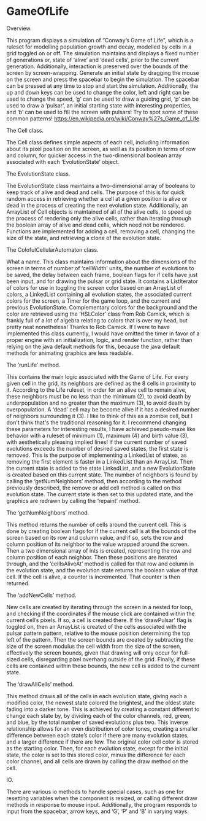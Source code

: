 # GameOfLife
Overview.

This program displays a simulation of “Conway’s Game of Life”, which is a ruleset for modelling population growth and decay, modelled by cells in a grid toggled on or off. The simulation maintains and displays a fixed number of generations or, state of ‘alive’ and ‘dead cells’, prior to the current generation. Additionally, interaction is preserved over the bounds of the screen by screen-wrapping. Generate an initial state by dragging the mouse on the screen and press the spacebar to begin the simulation. The spacebar can be pressed at any time to stop and start the simulation. Additionally, the up and down keys can be used to change the color, left and right can be used to change the speed, ‘g’ can be used to draw a guiding grid, ‘p’ can be used to draw a ‘pulsar’, an initial starting state with interesting properties, and ‘b’ can be used to fill the screen with pulsars! Try to spot some of these common patterns! https://en.wikipedia.org/wiki/Conway%27s_Game_of_Life

The Cell class.

The Cell class defines simple aspects of each cell, including information about its pixel position on the screen, as well as its position in terms of row and column, for quicker access in the two-dimensional boolean array associated with each ‘EvolutionState’ object.

The EvolutionState class.

The EvolutionState class maintains a two-dimensional array of booleans to keep track of alive and dead and cells. The purpose of this is for quick random access in retrieving whether a cell at a given position is alive or dead in the process of creating the next evolution state. Additionally, an ArrayList of Cell objects is maintained of all of the alive cells, to speed up the process of rendering only the alive cells, rather than iterating through the boolean array of alive and dead cells, which need not be rendered. Functions are implemented for adding a cell, removing a cell, changing the size of the state, and retrieving a clone of the evolution state.

The ColofulCellularAutomaton class.

What a name. This class maintains information about the dimensions of the screen in terms of number of ‘cellWidth’ units, the number of evolutions to be saved, the delay between each frame, boolean flags for if cells have just been input, and for drawing the pulsar or grid state. It contains a ListIterator of colors for use in toggling the screen color based on an ArrayList of colors, a LinkedList containing all evolution states, the associated current colors for the screen, a Timer for the game loop, and the current and previous EvolutionState. Complementary colors for the background and the color are retrieved using the ‘HSLColor’ class from Rob Camick, which is frankly full of a lot of algebra relating to colors that is over my head, but pretty neat nonetheless! Thanks to Rob Camick. If I were to have implemented this class currently, I would have omitted the timer in favor of a proper engine with an initialization, logic, and render function, rather than relying on the java default methods for this, because the java default methods for animating graphics are less readable.

The ‘runLife’ method.

This contains the main logic associated with the Game of Life. For every given cell in the grid, its neighbors are defined as the 8 cells in proximity to it. According to the Life ruleset, in order for an alive cell to remain alive, these neighbors must be no less than the minimum (2), to avoid death by underpopulation and no greater than the maximum (3), to avoid death by overpopulation. A ‘dead’ cell may be become alive if it has a desired number of neighbors surrounding it (3). I like to think of this as a zombie cell, but I don't think that's the traditional reasoning for it. I recommend changing these parameters for interesting results, I have achieved pseudo-maze like behavior with a ruleset of minimum (1), maximum (4) and birth value (3), with aesthetically pleasing implied lines! If the current number of saved evolutions exceeds the number of desired saved states, the first state is removed. This is the purpose of implementing a LinkedList of states, as removing the first element is faster in a LinkedList than an ArrayList. Then the current state is added to the state LinkedList, and a new EvolutionState is created based on this current state. The number of neighbors is found by calling the ‘getNumNeighbors’ method, then according to the method previously described, the remove or add cell method is called on this evolution state. The current state is then set to this updated state, and the graphics are redrawn by calling the ‘repaint’ method.

The ‘getNumNeighbors’ method.

This method returns the number of cells around the current cell. This is done by creating boolean flags for if the current cell is at the bounds of the screen based on its row and column value, and if so, sets the row and column position of its neighbor to the value wrapped around the screen. Then a two dimensional array of ints is created, representing the row and column position of each neighbor. Then these positions are iterated through, and the ‘cellIsAliveAt’ method is called for that row and column in the evolution state, and the evolution state returns the boolean value of that cell. If the cell is alive, a counter is incremented. That counter is then returned.

The ‘addNewCells’ method.

New cells are created by iterating through the screen in a nested for loop, and checking if the coordinates if the mouse click are contained within the current cell’s pixels. If so, a cell is created there. If the ‘drawPulsar’ flag is toggled on, then an ArrayList is created of the cells associated with the pulsar pattern pattern, relative to the mouse position determining the top left of the pattern. Then the screen bounds are created by subtracting the size of the screen modulus the cell width from the size of the screen, effectively the screen bounds, given that drawing will only occur for full-sized cells, disregarding pixel overhang outside of the grid. Finally, if these cells are contained within these bounds, the new cell is added to the current state.

The ‘drawAllCells’ method.

This method draws all of the cells in each evolution state, giving each a modified color, the newest state colored the brightest, and the oldest state fading into a darker tone. This is achieved by creating a constant different to change each state by, by dividing each of the color channels, red, green, and blue, by the total number of saved evolutions plus two. This inverse relationship allows for an even distribution of color tones, creating a smaller difference between each state’s color if there are many evolution states, and a larger difference if there are few. The original color cell color is stored as the starting color. Then, for each evolution state, except for the initial state, the color is set to this stored color, minus the difference for each color channel, and all cells are drawn by calling the draw method on the cell.

IO.

There are various io methods to handle special cases, such as one for resetting variables when the component is resized, or calling different draw methods in response to mouse input. Additionally, the program responds to input from the spacebar, arrow keys, and ‘G’, ‘P’ and ‘B’ in varying ways.
